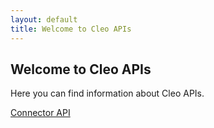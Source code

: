 ```yaml
---
layout: default
title: Welcome to Cleo APIs
---
```

## Welcome to Cleo APIs

Here you can find information about Cleo APIs.

[Connector API](/cleo.github.io/connector/index.html)


